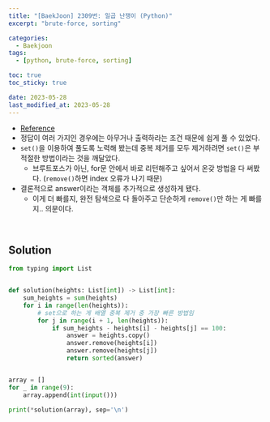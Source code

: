 ```yaml
---
title: "[BaekJoon] 2309번: 일곱 난쟁이 (Python)"
excerpt: "brute-force, sorting"

categories:
  - Baekjoon
tags:
  - [python, brute-force, sorting]

toc: true
toc_sticky: true

date: 2023-05-28
last_modified_at: 2023-05-28
---
```


- [Reference](https://www.acmicpc.net/problem/2309)
- 정답이 여러 가지인 경우에는 아무거나 출력하라는 조건 때문에 쉽게 풀 수 있었다.
- `set()`을 이용하여 풀도록 노력해 봤는데 중복 제거를 모두 제거하려면 `set()`은 부적절한 방법이라는 것을 깨달았다.
    - 브루트포스가 아닌, for문 안에서 바로 리턴해주고 싶어서 온갖 방법을 다 써봤다. (`remove()`하면 index 오류가 나기 때문)
- 결론적으로 answer이라는 객체를 추가적으로 생성하게 됐다.
    - 이게 더 빠를지, 완전 탐색으로 다 돌아주고 단순하게 `remove()`만 하는 게 빠를지.. 의문이다.

<br>

## Solution

```python
from typing import List


def solution(heights: List[int]) -> List[int]:
    sum_heights = sum(heights)
    for i in range(len(heights)):
        # set으로 하는 게 배열 중복 제거 중 가장 빠른 방법임
        for j in range(i + 1, len(heights)):
            if sum_heights - heights[i] - heights[j] == 100:
                answer = heights.copy()
                answer.remove(heights[i])
                answer.remove(heights[j])
                return sorted(answer)


array = []
for _ in range(9):
    array.append(int(input()))

print(*solution(array), sep='\n')
```